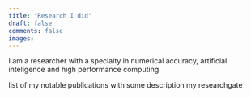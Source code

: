 ```yaml
---
title: "Research I did"
draft: false
comments: false
images:
---
```


I am a researcher with a specialty in numerical accuracy, artificial inteligence and high performance computing.

list of my notable publications with some description
my researchgate